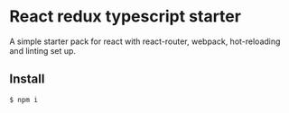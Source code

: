 # React redux typescript starter

A simple starter pack for react with react-router, webpack, hot-reloading and linting set up.

## Install
```sh
$ npm i
```

